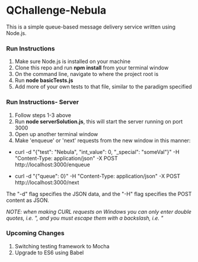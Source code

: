 # QChallenge-Nebula

This is a simple queue-based message delivery service written using Node.js.

### Run Instructions

1) Make sure Node.js is installed on your machine
2) Clone this repo and run **npm install** from your terminal window
3) On the command line, navigate to where the project root is
4) Run **node basicTests.js**
5) Add more of your own tests to that file, similar to the paradigm specified

### Run Instructions- Server

1) Follow steps 1-3 above
2) Run **node serverSolution.js**, this will start the server running on port 3000
3) Open up another terminal window
4) Make 'enqueue' or 'next' requests from the new window in this manner:
- curl -d "{\"test\": \"Nebula\", \"int_value\": 0, \"_special\": \"someVal\"}" -H "Content-Type: application/json" -X POST http://localhost:3000/enqueue

- curl -d "{\"queue\": 0}" -H "Content-Type: application/json" -X POST http://localhost:3000/next

The "-d" flag specifies the JSON data, and the "-H" flag specifies the POST content as JSON.

*NOTE: when making CURL requests on Windows you can only enter double quotes, i.e. ", and you must escape them with a backslash, i.e. \"*

### Upcoming Changes

1) Switching testing framework to Mocha
2) Upgrade to ES6 using Babel
